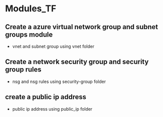 # Modules_TF

## Create a azure virtual network group and subnet groups module
   * vnet and subnet group using vnet folder

## Create a network security group and security group rules
   * nsg and nsg rules using security-group folder

## create a public ip address
   * public ip address using public_ip folder

